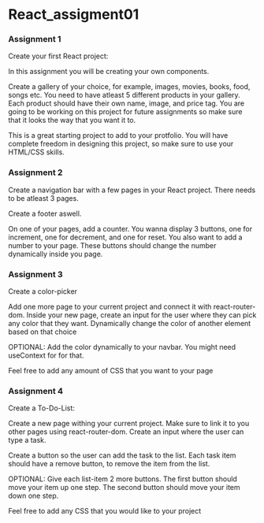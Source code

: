 # React_assigment01

### Assignment 1

Create your first React project:

In this assignment you will be creating your own components.

Create a gallery of your choice, for example, images, movies, books, food, songs etc.
You need to have atleast 5 different products in your gallery. Each product should have their own name, image, and price tag.
You are going to be working on this project for future assignments so make sure that it looks the way that you want it to.

This is a great starting project to add to your protfolio.
You will have complete freedom in designing this project, so make sure to use your HTML/CSS skills.

### Assignment 2

Create a navigation bar with a few pages in your React project.
There needs to be atleast 3 pages.

Create a footer aswell.

On one of your pages, add a counter.
You wanna display 3 buttons, one for increment, one for decrement, and one for reset.
You also want to add a number to your page. These buttons should change the number dynamically inside you page.


### Assignment 3

Create a color-picker 

Add one more page to your current project and connect it with react-router-dom. Inside your new page, create an input for the user where they can pick any color that they want. Dynamically change the color of another element based on that choice 

OPTIONAL: Add the color dynamically to your navbar. You might need useContext for for that.

Feel free to add any amount of CSS that you want to your page 

### Assignment 4

Create a To-Do-List: 

Create a new page withing your current project. Make sure to link it to you other pages using react-router-dom. 
Create an input where the user can type a task.  

Create a button so the user can add the task to the list. 
Each task item should have a remove button, to remove the item from the list. 

OPTIONAL: Give each list-item 2 more buttons. The first button should move your item up one step. The second button should move your item down one step. 

Feel free to add any CSS that you would like to your project 
